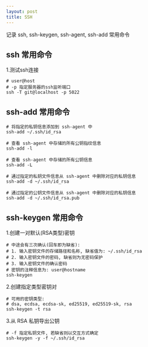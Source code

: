 ```yaml
---
layout: post
title: SSH
---
```


记录 ssh, ssh-keygen, ssh-agent, ssh-add 常用命令

## ssh 常用命令

1.测试ssh连接

```shell
# user@host
# -p 指定服务器的ssh监听端口
ssh -T git@localhost -p 5022
```

## ssh-add 常用命令

```shell
# 将指定的私钥信息添加到 ssh-agent 中
ssh-add ~/.ssh/id_rsa

# 查看 ssh-agent 中存储的所有公钥指纹信息
ssh-add -l

# 查看 ssh-agent 中存储的所有公钥信息
ssh-add -L

# 通过指定的私钥文件信息从 ssh-agent 中删除对应的私钥信息
ssh-add -d ~/.ssh/id_rsa

# 通过指定的公钥文件信息从 ssh-agent 中删除对应的私钥信息
ssh-add -d ~/.ssh/id_rsa.pub
```

## ssh-keygen 常用命令

1.创建一对默认(RSA类型)密钥

```shell
# 中途会有三次确认(回车即为缺省):
# 1. 输入密钥文件的存储路径和名称, 缺省值为: ~/.ssh/id_rsa
# 2. 输入密钥文件的密码, 缺省则为无密码保护
# 3. 输入密钥文件的确认密码
# 密钥的注释信息为: user@hostname
ssh-keygen
```

2.创建指定类型密钥对

```shell
# 可用的密钥类型:
# dsa, ecdsa, ecdsa-sk, ed25519, ed25519-sk, rsa
ssh-keygen -t rsa
```

3.从 RSA 私钥导出公钥

```shell
# -f 指定私钥文件, 若缺省则以交互方式确定
ssh-keygen -y -f ~/.ssh/id_rsa
```

